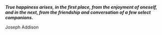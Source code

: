 _**True happiness arises, in the first place, from the enjoyment of oneself, and in the next, from the friendship and conversation of a few select companions.**_

Joseph Addison